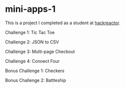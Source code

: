 # mini-apps-1

This is a project I completed as a student at [hackreactor](http://hackreactor.com).

Challenge 1: Tic Tac Toe

Challenge 2: JSON to CSV

Challenge 3: Multi-page Checkout

Challenge 4: Connect Four

Bonus Challenge 1: Checkers

Bonus Challenge 2: Battleship
